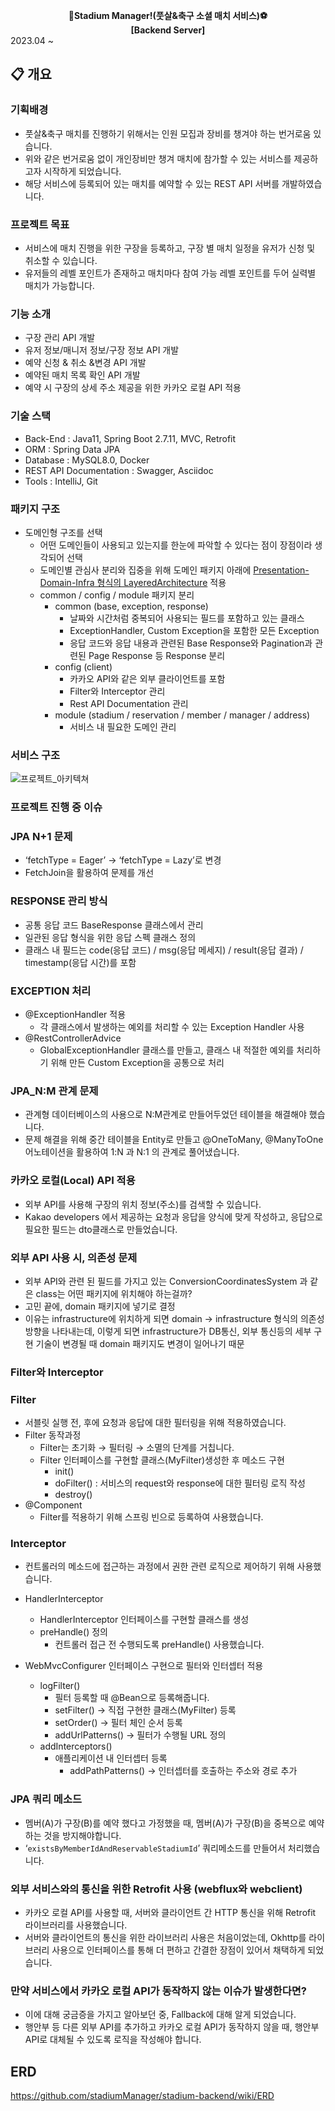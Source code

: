 **<div align="center"> :two_men_holding_hands:Stadium Manager!(풋살&축구 소셜 매치 서비스):soccer: </div>**
**<div align="center"> [Backend Server]</div>**
2023.04 ~

## :clipboard: 개요   

### 기획배경  
 - 풋살&축구 매치를 진행하기 위해서는 인원 모집과 장비를 챙겨야 하는 번거로움 있습니다.
 - 위와 같은 번거로움 없이 개인장비만 챙겨 매치에 참가할 수 있는 서비스를 제공하고자 시작하게 되었습니다.
 - 해당 서비스에 등록되어 있는 매치를 예약할 수 있는 REST API 서버를 개발하였습니다.  

### 프로젝트 목표
 - 서비스에 매치 진행을 위한 구장을 등록하고, 구장 별 매치 일정을 유저가 신청 및 취소할 수 있습니다.
 - 유저들의 레벨 포인트가 존재하고 매치마다 참여 가능 레벨 포인트를 두어 실력별 매치가 가능합니다.

### 기능 소개
 - 구장 관리 API 개발
 - 유저 정보/매니저 정보/구장 정보 API 개발
 - 예약 신청 & 취소 &변경 API 개발
 - 예약된 매치 목록 확인 API 개발
 - 예약 시 구장의 상세 주소 제공을 위한 카카오 로컬 API 적용

### 기술 스택
 - Back-End : Java11, Spring Boot 2.7.11, MVC, Retrofit
 - ORM : Spring Data JPA
 - Database : MySQL8.0, Docker
 - REST API Documentation : Swagger, Asciidoc
 - Tools : IntelliJ, Git

### 패키지 구조

- 도메인형 구조를 선택
  - 어떤 도메인들이 사용되고 있는지를 한눈에 파악할 수 있다는 점이 장점이라 생각되어 선택
  - 도메인별 관심사 분리와 집중을 위해 도메인 패키지 아래에 [Presentation-Domain-Infra 형식의 LayeredArchitecture](https://martinfowler.com/bliki/PresentationDomainDataLayering.html) 적용
  - common / config / module 패키지 분리
    - common (base, exception, response)
        - 날짜와 시간처럼 중복되어 사용되는 필드를 포함하고 있는 클래스
        - ExceptionHandler, Custom Exception을 포함한 모든 Exception
        - 응답 코드와 응답 내용과 관련된 Base Response와 Pagination과 관련된 Page Response 등 Response 분리
    - config (client)
        - 카카오 API와 같은 외부 클라이언트를 포함
        - Filter와 Interceptor 관리
        - Rest API Documentation 관리
    - module (stadium / reservation / member / manager / address)
        - 서비스 내 필요한 도메인 관리

### 서비스 구조
![프로젝트_아키텍쳐](https://github.com/HUFSjlee/stadiumManager-backend/assets/67497759/460cd781-69fc-4c5c-a4a7-a74691ce5781)

### 프로젝트 진행 중 이슈

### JPA N+1 문제
- ‘fetchType = Eager’ → ‘fetchType = Lazy’로 변경
- FetchJoin을 활용하여 문제를 개선

### RESPONSE 관리 방식

- 공통 응답 코드 BaseResponse 클래스에서 관리
- 일관된 응답 형식을 위한 응답 스펙 클래스 정의
- 클래스 내 필드는 code(응답 코드) / msg(응답 메세지) / result(응답 결과) / timestamp(응답 시간)를 포함

### EXCEPTION 처리

- @ExceptionHandler 적용
    - 각 클래스에서 발생하는 예외를 처리할 수 있는 Exception Handler 사용
- @RestControllerAdvice
    - GlobalExceptionHandler 클래스를 만들고, 클래스 내 적절한 예외를 처리하기 위해 만든 Custom Exception을 공통으로 처리

### JPA_N:M 관계 문제

- 관계형 데이터베이스의 사용으로 N:M관계로 만들어두었던 테이블을 해결해야 했습니다.
- 문제 해결을 위해 중간 테이블을 Entity로 만들고 @OneToMany, @ManyToOne 어노테이션을 활용하여 1:N 과 N:1 의 관계로 풀어냈습니다.

### 카카오 로컬(Local) API 적용

- 외부 API를 사용해 구장의 위치 정보(주소)를 검색할 수 있습니다.
- Kakao developers 에서 제공하는 요청과 응답을 양식에 맞게 작성하고, 응답으로 필요한 필드는 dto클래스로 만들었습니다.

### 외부 API 사용 시, 의존성 문제
- 외부 API와 관련 된 필드를 가지고 있는 ConversionCoordinatesSystem 과 같은 class는 어떤 패키지에 위치해야 하는걸까?
- 고민 끝에, domain 패키지에 넣기로 결정
- 이유는 infrastructure에 위치하게 되면 domain -> infrastructure 형식의 의존성 방향을 나타내는데, 이렇게 되면 infrastructure가 DB통신, 외부 통신등의 세부 구현 기술이 변경될 때 domain 패키지도 변경이 일어나기 때문 

### Filter와 Interceptor

### Filter

- 서블릿 실행 전, 후에 요청과 응답에 대한 필터링을 위해 적용하였습니다.
- Filter 동작과정
    - Filter는 초기화 → 필터링 → 소멸의 단계를 거칩니다.
    - Filter 인터페이스를 구현할 클래스(MyFilter)생성한 후 메소드 구현
        - init()
        - doFilter() : 서비스의 request와 response에 대한 필터링 로직 작성
        - destroy()
- @Component
    - Filter를 적용하기 위해 스프링 빈으로 등록하여 사용했습니다.

### Interceptor

- 컨트롤러의 메소드에 접근하는 과정에서 권한 관련 로직으로 제어하기 위해 사용했습니다.
- HandlerInterceptor
    - HandlerInterceptor 인터페이스를 구현할 클래스를 생성
    - preHandle() 정의
        - 컨트롤러 접근 전 수행되도록 preHandle() 사용했습니다.
        
         
        
- WebMvcConfigurer 인터페이스 구현으로 필터와 인터셉터 적용
    - logFilter()
        - 필터 등록할 때 @Bean으로 등록해줍니다.
        - setFilter() → 직접 구현한 클래스(MyFilter) 등록
        - setOrder() → 필터 체인 순서 등록
        - addUrlPatterns() → 필터가 수행될 URL 정의
    - addInterceptors()
        - 애플리케이션 내 인터셉터 등록
            - addPathPatterns() → 인터셉터를 호출하는 주소와 경로 추가

### JPA 쿼리 메소드

- 멤버(A)가 구장(B)를 예약 했다고 가정했을 때, 멤버(A)가 구장(B)을 중복으로 예약하는 것을 방지해야합니다.
- ‘`existsByMemberIdAndReservableStadiumId`’ 쿼리메소드를 만들어서 처리했습니다.

### 외부 서비스와의 통신을 위한 Retrofit 사용 (webflux와 webclient)

- 카카오 로컬 API를 사용할 때, 서버와 클라이언트 간 HTTP 통신을 위해 Retrofit 라이브러리를 사용했습니다.
- 서버와 클라이언트의 통신을 위한 라이브러리 사용은 처음이었는데, Okhttp를 라이브러리 사용으로 인터페이스를 통해 더 편하고 간결한 장점이 있어서 채택하게 되었습니다.

### 만약 서비스에서 카카오 로컬 API가 동작하지 않는 이슈가 발생한다면?
- 이에 대해 궁금증을 가지고 알아보던 중, Fallback에 대해 알게 되었습니다.
- 행안부 등 다른 외부 API를 추가하고 카카오 로컬 API가 동작하지 않을 때, 행안부 API로 대체될 수 있도록 로직을 작성해야 합니다.




## ERD 
https://github.com/stadiumManager/stadium-backend/wiki/ERD



